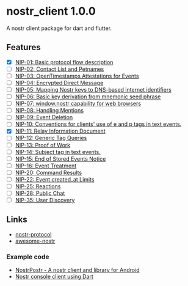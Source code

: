 # nostr_client 1.0.0

A nostr client package for dart and flutter.

## Features

- [x] [NIP-01: Basic protocol flow description][nip01]
- [ ] [NIP-02: Contact List and Petnames][nip02]
- [ ] [NIP-03: OpenTimestamps Attestations for Events][nip03]
- [ ] [NIP-04: Encrypted Direct Message][nip04]
- [ ] [NIP-05: Mapping Nostr keys to DNS-based internet identifiers][nip05]
- [ ] [NIP-06: Basic key derivation from mnemonic seed phrase][nip06]
- [ ] [NIP-07: window.nostr capability for web browsers][nip07]
- [ ] [NIP-08: Handling Mentions][nip08]
- [ ] [NIP-09: Event Deletion][nip09]
- [ ] [NIP-10: Conventions for clients' use of e and p tags in text events.][nip10]
- [x] [NIP-11: Relay Information Document][nip11]
- [ ] [NIP-12: Generic Tag Queries][nip12]
- [ ] [NIP-13: Proof of Work][nip13]
- [ ] [NIP-14: Subject tag in text events.][nip14]
- [ ] [NIP-15: End of Stored Events Notice][nip15]
- [ ] [NIP-16: Event Treatment][nip16]
- [ ] [NIP-20: Command Results][nip20]
- [ ] [NIP-22: Event created_at Limits][nip22]
- [ ] [NIP-25: Reactions][nip25]
- [ ] [NIP-28: Public Chat][nip28]
- [ ] [NIP-35: User Discovery][nip35]

## Links

- [nostr-protocol][4]
- [awesome-nostr][3]

### Example code

- [NostrPostr - A nostr client and library for Android][1]
- [Nostr console client using Dart][2]




[1]: https://github.com/Giszmo/NostrPostr
[2]: https://github.com/vishalxl/nostr_console
[3]: https://github.com/aljazceru/awesome-nostr
[4]: https://github.com/nostr-protocol

[nip01]: https://github.com/nostr-protocol/nips/blob/master/01.md
[nip02]: https://github.com/nostr-protocol/nips/blob/master/02.md
[nip03]: https://github.com/nostr-protocol/nips/blob/master/03.md
[nip04]: https://github.com/nostr-protocol/nips/blob/master/04.md
[nip05]: https://github.com/nostr-protocol/nips/blob/master/05.md
[nip06]: https://github.com/nostr-protocol/nips/blob/master/06.md
[nip07]: https://github.com/nostr-protocol/nips/blob/master/07.md
[nip08]: https://github.com/nostr-protocol/nips/blob/master/08.md
[nip09]: https://github.com/nostr-protocol/nips/blob/master/09.md
[nip10]: https://github.com/nostr-protocol/nips/blob/master/10.md
[nip11]: https://github.com/nostr-protocol/nips/blob/master/11.md
[nip12]: https://github.com/nostr-protocol/nips/blob/master/12.md
[nip13]: https://github.com/nostr-protocol/nips/blob/master/13.md
[nip14]: https://github.com/nostr-protocol/nips/blob/master/14.md
[nip15]: https://github.com/nostr-protocol/nips/blob/master/15.md
[nip16]: https://github.com/nostr-protocol/nips/blob/master/16.md
[nip20]: https://github.com/nostr-protocol/nips/blob/master/20.md
[nip22]: https://github.com/nostr-protocol/nips/blob/master/22.md
[nip25]: https://github.com/nostr-protocol/nips/blob/master/25.md
[nip28]: https://github.com/nostr-protocol/nips/blob/master/28.md
[nip35]: https://github.com/nostr-protocol/nips/blob/master/35.md
